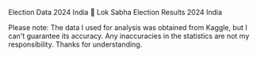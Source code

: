 Election Data 2024 India 🐅
Lok Sabha Election Results 2024 India

Please note: The data I used for analysis was obtained from Kaggle, but I can't guarantee its accuracy. Any inaccuracies in the statistics are not my responsibility. Thanks for understanding.
